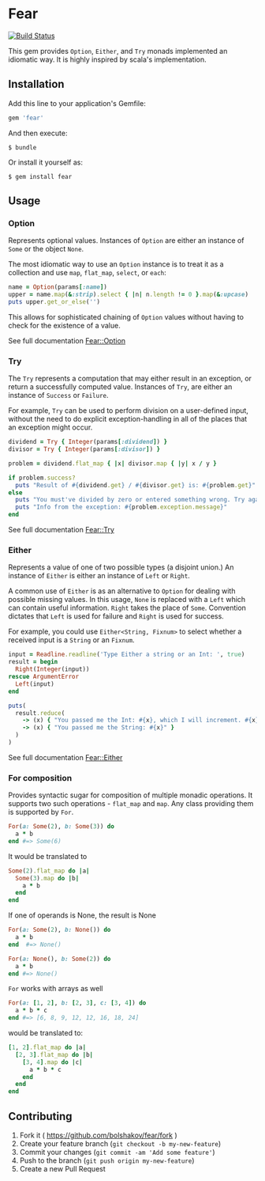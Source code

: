 # Fear
[![Build Status](https://travis-ci.org/bolshakov/fear.svg?branch=master)](https://travis-ci.org/bolshakov/fear)

This gem provides `Option`, `Either`, and `Try` monads implemented an idiomatic way. 
 It is highly inspired by scala's implementation. 

## Installation

Add this line to your application's Gemfile:

```ruby
gem 'fear'
```

And then execute:

    $ bundle

Or install it yourself as:

    $ gem install fear

## Usage

### Option

Represents optional values. Instances of `Option` are either an instance of 
`Some` or the object `None`.

The most idiomatic way to use an `Option` instance is to treat it
as a collection and use `map`, `flat_map`, `select`, or `each`:

```ruby
name = Option(params[:name])
upper = name.map(&:strip).select { |n| n.length != 0 }.map(&:upcase)
puts upper.get_or_else('')
```

This allows for sophisticated chaining of `Option` values without
having to check for the existence of a value.

See full documentation [Fear::Option](http://www.rubydoc.info/github/bolshakov/fear/master/Fear/Option)

### Try

The `Try` represents a computation that may either result in an exception, 
or return a successfully computed value.  Instances of `Try`, are either 
an instance of `Success` or `Failure`.

For example, `Try` can be used to perform division on a user-defined input, 
without the need to do explicit exception-handling in all of the places 
that an exception might occur.

```ruby
dividend = Try { Integer(params[:dividend]) }
divisor = Try { Integer(params[:divisor]) }

problem = dividend.flat_map { |x| divisor.map { |y| x / y }

if problem.success?
  puts "Result of #{dividend.get} / #{divisor.get} is: #{problem.get}"
else
  puts "You must've divided by zero or entered something wrong. Try again"
  puts "Info from the exception: #{problem.exception.message}"
end
```
See full documentation [Fear::Try](http://www.rubydoc.info/github/bolshakov/fear/master/Fear/Try)

### Either

Represents a value of one of two possible types (a disjoint union.)
An instance of `Either` is either an instance of `Left` or `Right`.

A common use of `Either` is as an alternative to `Option` for dealing
with possible missing values.  In this usage, `None` is replaced
with a `Left` which can contain useful information.
`Right` takes the place of `Some`. Convention dictates
that `Left` is used for failure and `Right` is used for success.

For example, you could use `Either<String, Fixnum>` to select whether a
received input is a `String` or an `Fixnum`.

```ruby
input = Readline.readline('Type Either a string or an Int: ', true)
result = begin
  Right(Integer(input))
rescue ArgumentError
  Left(input)
end

puts(
  result.reduce(
    -> (x) { "You passed me the Int: #{x}, which I will increment. #{x} + 1 = #{x+1}" },
    -> (x) { "You passed me the String: #{x}" }
  )
)
```
  
See full documentation [Fear::Either](http://www.rubydoc.info/github/bolshakov/fear/master/Fear/Either)
  
### For composition

Provides syntactic sugar for composition of multiple monadic operations. 
It supports two such operations - `flat_map` and `map`. Any class providing them
is supported by `For`.

```ruby
For(a: Some(2), b: Some(3)) do 
  a * b 
end #=> Some(6)
```

It would be translated to 

```ruby
Some(2).flat_map do |a|
  Some(3).map do |b|
    a * b
  end
end
```

If one of operands is None, the result is None

```ruby
For(a: Some(2), b: None()) do
  a * b
end  #=> None()

For(a: None(), b: Some(2)) do 
  a * b 
end #=> None()
```

`For` works with arrays as well

```ruby
For(a: [1, 2], b: [2, 3], c: [3, 4]) do 
  a * b * c
end #=> [6, 8, 9, 12, 12, 16, 18, 24]
```
 
would be translated to:

```ruby
[1, 2].flat_map do |a|
  [2, 3].flat_map do |b|
    [3, 4].map do |c|
      a * b * c
    end
  end
end
```

## Contributing

1. Fork it ( https://github.com/bolshakov/fear/fork )
2. Create your feature branch (`git checkout -b my-new-feature`)
3. Commit your changes (`git commit -am 'Add some feature'`)
4. Push to the branch (`git push origin my-new-feature`)
5. Create a new Pull Request
